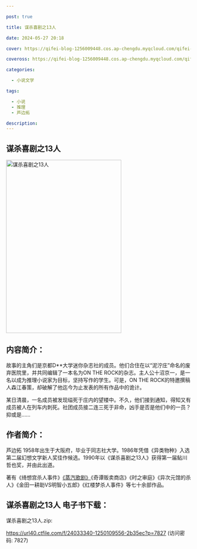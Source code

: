 ```yaml
---

post: true

title: 谋杀喜剧之13人

date: 2024-05-27 20:18

cover: https://qifei-blog-1256009448.cos.ap-chengdu.myqcloud.com/qifei-blog/6618c37568eb93571315778b.jpg

coveross: https://qifei-blog-1256009448.cos.ap-chengdu.myqcloud.com/qifei-blog/6618c37568eb93571315778b.jpg

categories:

  - 小说文学

tags:

  - 小说
  - 推理
  - 芦边拓

description:
---
```


##  谋杀喜剧之13人

<img alt="谋杀喜剧之13人 " class="aligncenter loaded" data-was-processed="true" decoding="async" fetchpriority="high" height="471" src="https://qifei-blog-1256009448.cos.ap-chengdu.myqcloud.com/qifei-blog/6618c37568eb93571315778b.jpg " style="cursor: zoom-in;" width="314"/>

## 内容简介：

故事的主角们是京都D**大学迷你杂志社的成员。他们合住在以“泥泞庄”命名的废弃医院里，并共同编辑了一本名为ON THE ROCK的杂志。主人公十沼京一，是一名以成为推理小说家为目标，坚持写作的学生。可是，ON THE ROCK的特邀撰稿人森江春策，却破解了他迄今为止发表的所有作品中的诡计。

某日清晨，一名成员被发现缢死于庄内的望楼中。不久，他们接到通知，得知又有成员被人在列车内刺死。社团成员接二连三死于非命，凶手是否是他们中的一员？抑或是……

## 作者简介：

芦边拓 1958年出生于大阪府，毕业于同志社大学。1986年凭借《异类物种》入选第二届幻想文学新人奖佳作候选。1990年以《谋杀喜剧之13人》获得第一届鲇川哲也奖，并由此出道。

著有《绮想宫杀人事件》<a href="https://www.huibooks.com/15466.html">《蒸汽歌剧》</a>《奇谭贩卖商店》《时之审庭》《异次元馆的杀人》《金田一耕助VS明智小五郎》《红楼梦杀人事件》等七十余部作品。

## 谋杀喜剧之13人 电子书下载：
谋杀喜剧之13人.zip: 

https://url40.ctfile.com/f/24033340-1250109556-2b35ec?p=7827 (访问密码: 7827)
